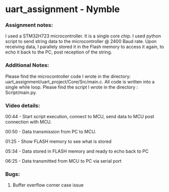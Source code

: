 # uart_assignment - Nymble

### Assignment notes:
I used a STM32H723 microcontroller. It is a single core chip. I used python script to send string data to the microcontroller @ 2400 Baud rate. Upon receiving data, I parallely stored it in the Flash memory to access it again, to echo it back to the PC, post reception of the string.

### Additional Notes:
Please find the microcontroller code I wrote in the directory: uart_assignment/uart_project/Core/Src/main.c. All code is written into a single while loop.
Please find the script I wrote in the directory : Script/main.py.

### Video details:
00:44 - Start script execution, connect to MCU, send data to MCU post connection with MCU.

00:50 - Data transmission from PC to MCU.

01:25 - Show FLASH memory to see what is stored

05:34 - Data stored in FLASH memory and ready to echo back to PC

06:25 - Data transmitted from MCU to PC via serial port

### Bugs:
1. Buffer overflow corner case issue
